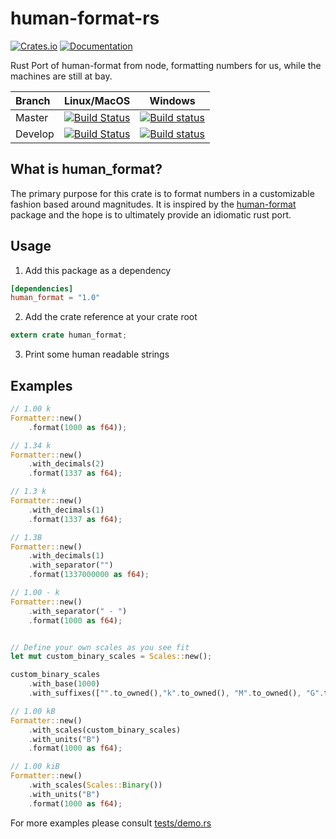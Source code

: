 # human-format-rs

[![Crates.io](https://img.shields.io/crates/v/human_format.svg)](https://crates.io/crates/human_format) [![Documentation](https://img.shields.io/badge/docs-rs-red.svg)](https://docs.rs/human_format)


Rust Port of human-format from node, formatting numbers for us, while the machines are still at bay.

| Branch | Linux/MacOS | Windows |
| :-- | :--: | :--: |
| Master  | [![Build Status](https://travis-ci.org/BobGneu/human-format-rs.svg?branch=master)](https://travis-ci.org/BobGneu/human-format-rs)  |  [![Build status](https://ci.appveyor.com/api/projects/status/jarar20r4wucmmec/branch/master?svg=true)](https://ci.appveyor.com/project/BobGneu/human-format-rs/branch/master) |
| Develop | [![Build Status](https://travis-ci.org/BobGneu/human-format-rs.svg?branch=develop)](https://travis-ci.org/BobGneu/human-format-rs) | [![Build status](https://ci.appveyor.com/api/projects/status/jarar20r4wucmmec/branch/develop?svg=true)](https://ci.appveyor.com/project/BobGneu/human-format-rs/branch/develop) |

## What is human_format?

The primary purpose for this crate is to format numbers in a customizable fashion based around magnitudes. It is inspired by the [human-format](https://www.npmjs.com/package/human-format) package and the hope is to ultimately provide an idiomatic rust port. 

## Usage

1. Add this package as a dependency

```toml
[dependencies]
human_format = "1.0"
```

2. Add the crate reference at your crate root

```rust
extern crate human_format;
```

3. Print some human readable strings

## Examples

```rust 
// 1.00 k
Formatter::new()
    .format(1000 as f64)); 

// 1.34 k
Formatter::new()
    .with_decimals(2)
    .format(1337 as f64);

// 1.3 k
Formatter::new()
    .with_decimals(1)
    .format(1337 as f64);

// 1.3B
Formatter::new()
    .with_decimals(1)
    .with_separator("")
    .format(1337000000 as f64);

// 1.00 - k
Formatter::new()
    .with_separator(" - ")
    .format(1000 as f64);


// Define your own scales as you see fit
let mut custom_binary_scales = Scales::new();

custom_binary_scales
    .with_base(1000)
    .with_suffixes(["".to_owned(),"k".to_owned(), "M".to_owned(), "G".to_owned(), "T".to_owned(), "P".to_owned(), "E".to_owned(), "Z".to_owned(), "Y".to_owned()].to_vec());

// 1.00 kB
Formatter::new()
    .with_scales(custom_binary_scales)
    .with_units("B")
    .format(1000 as f64);

// 1.00 kiB
Formatter::new()
    .with_scales(Scales::Binary())
    .with_units("B")
    .format(1000 as f64);
```

For more examples please consult [tests/demo.rs](https://github.com/BobGneu/human-format-rs/blob/master/tests/demo.rs)


